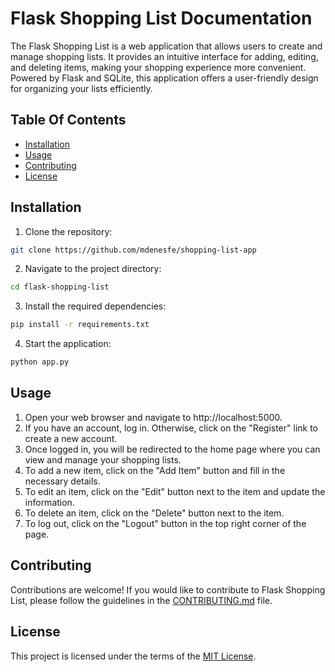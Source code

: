 
# Flask Shopping List Documentation

The Flask Shopping List is a web application that allows users to create and manage shopping lists. It provides an intuitive interface for adding, editing, and deleting items, making your shopping experience more convenient. Powered by Flask and SQLite, this application offers a user-friendly design for organizing your lists efficiently.


## Table Of Contents

 - [Installation](#Installation)
 - [Usage](#Usage)
 - [Contributing](#Contributing)
 - [License](#License)

## Installation

1. Clone the repository:
```bash
git clone https://github.com/mdenesfe/shopping-list-app
```
2. Navigate to the project directory: 
```bash
cd flask-shopping-list
```
3. Install the required dependencies: 
```bash
pip install -r requirements.txt
```
4. Start the application: 
```bash
python app.py
```

## Usage

1. Open your web browser and navigate to http://localhost:5000.
2. If you have an account, log in. Otherwise, click on the "Register" link to create a new account.
4. Once logged in, you will be redirected to the home page where you can view and manage your shopping lists.
3. To add a new item, click on the "Add Item" button and fill in the necessary details.
5. To edit an item, click on the "Edit" button next to the item and update the information.
6. To delete an item, click on the "Delete" button next to the item.
7. To log out, click on the "Logout" button in the top right corner of the page.


## Contributing

Contributions are welcome! If you would like to contribute to Flask Shopping List, please follow the guidelines in the [CONTRIBUTING.md]() file.

## License

This project is licensed under the terms of the [MIT License](LICENSE).
